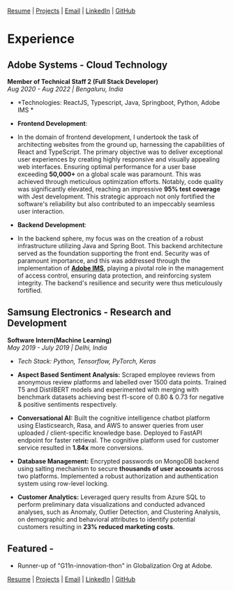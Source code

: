 
[Resume](https://drive.google.com/file/d/1At305m3rSn5zuOt7-ZzUJ9BrtVHFJ1w4/view?usp=sharing) | [Projects](projects.md#projects) | [Email](mailto:deepika.gonela@stonybrook.edu) | [LinkedIn](https://www.linkedin.com/in/deepika-gonela/) | [GitHub](https://github.com/gonelad)

# Experience

## Adobe Systems - Cloud Technology 
**Member of Technical Staff 2 (Full Stack Developer)**  
*Aug 2020 - Aug 2022 | Bengaluru, India*
- *Technologies: ReactJS, Typescript, Java, Springboot, Python, Adobe IMS *

- **Frontend Development**:
- In the domain of frontend development, I undertook the task of architecting websites from the ground up, harnessing the capabilities of React and TypeScript. The primary objective was to deliver exceptional user experiences by creating highly responsive and visually appealing web interfaces. Ensuring optimal performance for a user base exceeding **50,000+** on a global scale was paramount. This was achieved through meticulous optimization efforts. Notably, code quality was significantly elevated, reaching an impressive **95% test coverage** with Jest development. This strategic approach not only fortified the software's reliability but also contributed to an impeccably seamless user interaction.

- **Backend Development**:
- In the backend sphere, my focus was on the creation of a robust infrastructure utilizing Java and Spring Boot. This backend architecture served as the foundation supporting the front end. Security was of paramount importance, and this was addressed through the implementation of [**Adobe IMS**](https://experienceleague.adobe.com/docs/experience-manager-65/administering/security/ims-config-and-admin-console.html?lang=en), playing a pivotal role in the management of access control, ensuring data protection, and reinforcing system integrity. The backend's resilience and security were thus meticulously fortified.

## Samsung Electronics - Research and Development
**Software Intern(Machine Learning)**  
*May 2019 - July 2019 | Delhi, India*
- *Tech Stack: Python, Tensorflow, PyTorch, Keras*

- **Aspect Based Sentiment Analysis:** Scraped employee reviews from anonymous review platforms and labelled over 1500 data points. Trained T5 and DistilBERT models and experimented with merging with benchmark datasets achieving best f1-score of 0.80 & 0.73 for negative & positive sentiments respectively.
- **Conversational AI:** Built the cognitive intelligence chatbot platform using Elasticsearch, Rasa, and AWS to answer queries from user uploaded / client-specific knowledge base. Deployed to FastAPI endpoint for faster retrieval. The cognitive platform used for customer service resulted in **1.84x** more conversions. 
- **Database Management:** Encrypted passwords on MongoDB backend using salting mechanism to secure **thousands of user accounts** across two platforms. Implemented a robust authorization and authentication system using row-level locking.
- **Customer Analytics:** Leveraged query results from Azure SQL to perform preliminary data visualizations and conducted advanced analyses, such as Anomaly, Outlier Detection, and Clustering Analysis, on demographic and behavioral attributes to identify potential customers resulting in **23% reduced marketing costs**.


## Featured - 
- Runner-up of "G11n-innovation-thon" in Globalization Org at Adobe.

[Resume](https://drive.google.com/file/d/1At305m3rSn5zuOt7-ZzUJ9BrtVHFJ1w4/view?usp=sharing) | [Projects](projects.md#projects) | [Email](mailto:deepika.gonela@stonybrook.edu) | [LinkedIn](https://www.linkedin.com/in/deepika-gonela/) | [GitHub](https://github.com/gonelad)
